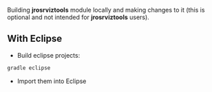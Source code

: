 Building **jrosrviztools** module locally and making changes to it (this is optional and not intended for **jrosrviztools** users).

## With Eclipse

- Build eclipse projects:

``` bash
gradle eclipse
```

- Import them into Eclipse
